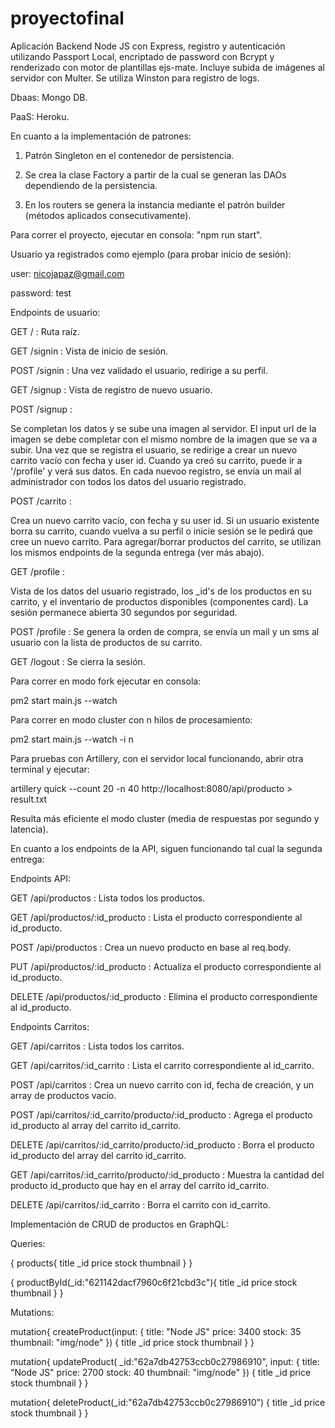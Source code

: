 # proyectofinal

Aplicación Backend Node JS con Express, registro y autenticación utilizando Passport Local, 
encriptado de password con Bcrypt y renderizado con motor de plantillas ejs-mate. 
Incluye subida de imágenes al servidor con Multer.
Se utiliza Winston para registro de logs.

Dbaas: Mongo DB.

PaaS: Heroku.

En cuanto a la implementación de patrones:

1) Patrón Singleton en el contenedor de persistencia. 

2) Se crea la clase Factory a partir de la cual se generan las DAOs dependiendo de la persistencia. 

3) En los routers se genera la instancia mediante el patrón builder (métodos aplicados consecutivamente).

Para correr el proyecto, ejecutar en consola: "npm run start".

Usuario ya registrados como ejemplo (para probar inicio de sesión):

user: nicojapaz@gmail.com

password: test

Endpoints de usuario:

GET / : Ruta raíz. 

GET /signin : Vista de inicio de sesión.

POST /signin :  Una vez validado el usuario, redirige a su perfil. 

GET /signup : Vista de registro de nuevo usuario. 

POST /signup : 

Se completan los datos y se sube una imagen al servidor. 
El input url de la imagen se debe completar con el mismo nombre de la imagen que se va a subir.
Una vez que se registra el usuario, se redirige a crear un nuevo carrito vacío con fecha y user id.
Cuando ya creó su carrito, puede ir a '/profile' y verá sus datos. En cada nuevoo registro, se envía un mail 
al administrador con todos los datos del usuario registrado.

POST /carrito : 

Crea un nuevo carrito vacío, con fecha y su user id. Si un usuario existente borra su carrito, cuando
vuelva a su perfil o inicie sesión se le pedirá que cree un nuevo carrito. Para agregar/borrar productos del carrito, se utilizan los
mismos endpoints de la segunda entrega (ver más abajo).

GET /profile :

Vista de los datos del usuario registrado, los _id's de los productos en su carrito, y el inventario de productos
disponibles (componentes card). La sesión permanece abierta 30 segundos por seguridad.

POST /profile : Se genera la orden de compra, se envía un mail y un sms al usuario con la lista de productos de su carrito.

GET /logout : Se cierra la sesión.

Para correr en modo fork ejecutar en consola:

pm2 start main.js --watch

Para correr en modo cluster con n hilos de procesamiento:

pm2 start main.js --watch -i n

Para pruebas con Artillery, con el servidor local funcionando, abrir otra terminal y ejecutar: 

artillery quick --count 20 -n 40 http://localhost:8080/api/producto > result.txt

Resulta más eficiente el modo cluster (media de respuestas por segundo y latencia).

En cuanto a los endpoints de la API, siguen funcionando tal cual la segunda entrega:

Endpoints API:

GET /api/productos  : Lista todos los productos.

GET /api/productos/:id_producto  : Lista el producto correspondiente al id_producto.

POST /api/productos  : Crea un nuevo producto en base al req.body.

PUT /api/productos/:id_producto  : Actualiza el producto correspondiente al id_producto.

DELETE /api/productos/:id_producto  : Elimina el producto correspondiente al id_producto.

Endpoints Carritos:

GET /api/carritos  : Lista todos los carritos.

GET /api/carritos/:id_carrito  : Lista el carrito correspondiente al id_carrito.

POST /api/carritos  : Crea un nuevo carrito con id, fecha de creación, y un array de productos vacío.

POST /api/carritos/:id_carrito/producto/:id_producto  : Agrega el producto id_producto al array del carrito id_carrito.

DELETE /api/carritos/:id_carrito/producto/:id_producto  : Borra el producto id_producto del array del carrito id_carrito.

GET /api/carritos/:id_carrito/producto/:id_producto  : Muestra la cantidad del producto id_producto que hay en el array del carrito id_carrito.

DELETE /api/carritos/:id_carrito  : Borra el carrito con id_carrito.

Implementación de CRUD de productos en GraphQL:

Queries:

{
  products{
    title
    _id
    price
    stock
    thumbnail 
  }
}

{
  productById(_id:"621142dacf7960c6f21cbd3c"){
    title
    _id
    price
    stock
    thumbnail 
  }
}

Mutations: 

mutation{
  createProduct(input:
    {
    title: "Node JS"
    price: 3400
    stock: 35
    thumbnail: "img/node"
    }) {
    title
    _id
    price
    stock
    thumbnail 
  } 
}

mutation{
  updateProduct(
    _id:"62a7db42753ccb0c27986910",
    input:
    {
    title: "Node JS"
    price: 2700
    stock: 40
    thumbnail: "img/node"
    }) {
    title
    _id
    price
    stock
    thumbnail 
  } 
}

mutation{
  deleteProduct(_id:"62a7db42753ccb0c27986910") 
  {
    title
    _id
    price
    stock
    thumbnail 
  } 
}
